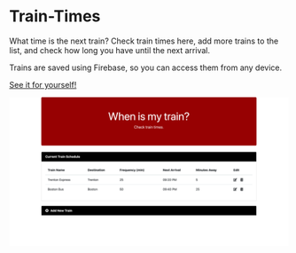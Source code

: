 # Train-Times

What time is the next train?  Check train times here, add more trains to the list, and check how long you have until the next arrival.

Trains are saved using Firebase, so you can access them from any device.

[See it for yourself!](https://jpauletti.github.io/Train-Times/)

![Game Screenshot](assets/images/train-times-screenshot.png)